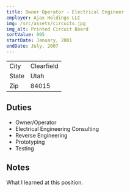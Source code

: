 ```yaml
---
title: Owner Operator - Electrical Engineer
employer: Ajax Holdings LLC
img: /src/assets/circuits.jpg
img_alt: Printed Circuit Board
sortValue: 005
startDate: January, 2001
endDate: July, 2007 
---
```

|            |  |
| --         |--| 
| City       | Clearfield |
| State      | Utah | 
| Zip        | 84015 |

## Duties
* Owner/Operator
* Electrical Engineering Consulting
* Reverse Engineering
* Prototyping
* Testing

## Notes
What I learned at this position.
